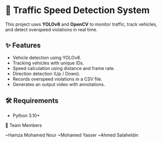 # 🚗 Traffic Speed Detection System

This project uses **YOLOv8** and **OpenCV** to monitor traffic, track vehicles, and detect overspeed violations in real time.

## ✨ Features
- Vehicle detection using YOLOv8.
- Tracking vehicles with unique IDs.
- Speed calculation using distance and frame rate.
- Direction detection (Up / Down).
- Records overspeed violations in a CSV file.
- Generates an output video with annotations.

## 🛠️ Requirements
- Python 3.10+

 👥 Team Members

~Hamza Mohamed Nour
~Mohamed Yasser
~Ahmed Salaheldin



